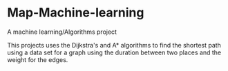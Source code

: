 # Map-Machine-learning
A machine learning/Algorithms project

This projects uses the Dijkstra's and A* algorithms to find the shortest path using a data set for a graph
using the duration between two places and the weight for the edges.